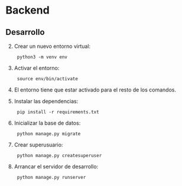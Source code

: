 Backend
====
## Desarrollo

2. Crear un nuevo entorno virtual:

        python3 -m venv env

3. Activar el entorno:

        source env/bin/activate

4. El entorno tiene que estar activado para el resto de los comandos.

5. Instalar las dependencias:

        pip install -r requirements.txt

6. Inicializar la base de datos:

        python manage.py migrate

7. Crear superusuario:

        python manage.py createsuperuser

8. Arrancar el servidor de desarrollo:

        python manage.py runserver


